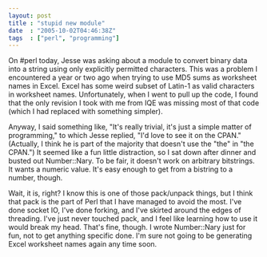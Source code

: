 ```yaml
---
layout: post
title : "stupid new module"
date  : "2005-10-02T04:46:38Z"
tags  : ["perl", "programming"]
---
```

On #perl today, Jesse was asking about a module to convert binary data into a string using only explicitly permitted characters.  This was a problem I encountered a year or two ago when trying to use MD5 sums as worksheet names in Excel.  Excel has some weird subset of Latin-1 as valid characters in worksheet names.  Unfortunately, when I went to pull up the code, I found that the only revision I took with me from IQE was missing most of that code (which I had replaced with something simpler).

Anyway, I said something like, "It's really trivial, it's just a simple matter of programming," to which Jesse replied, "I'd love to see it on the CPAN." (Actually, I think he is part of the majority that doesn't use the "the" in "the CPAN.")  It seemed like a fun little distraction, so I sat down after dinner and busted out Number::Nary.  To be fair, it doesn't work on arbitrary bitstrings.  It wants a numeric value.  It's easy enough to get from a bistring to a number, though.

Wait, it is, right?  I know this is one of those pack/unpack things, but I think that pack is the part of Perl that I have managed to avoid the most. I've done socket IO, I've done forking, and I've skirted around the edges of threading.  I've just never touched pack, and I feel like learning how to use it would break my head.  That's fine, though.  I wrote Number::Nary just for fun, not to get anything specific done.  I'm sure not going to be generating Excel worksheet names again any time soon. 

